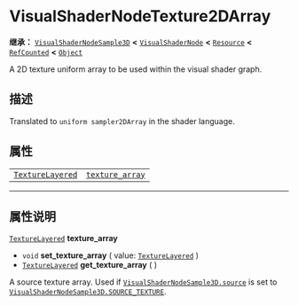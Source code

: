 <!-- ⚠ 请勿编辑本文件 ⚠ -->
<!-- 本文档使用脚本从 WeDot 引擎源码仓库生成。 -->
<!-- 生成脚本：https://github.com/WeDot-Engine/WeDot/tree/master/doc/tools/make_md.py； -->
<!-- 原文件：https://github.com/WeDot-Engine/WeDot/tree/master/doc/classes/VisualShaderNodeTexture2DArray.xml。 -->

<div id="_class_visualshadernodetexture2darray"></div>

# VisualShaderNodeTexture2DArray

**继承：** [`VisualShaderNodeSample3D`](class_visualshadernodesample3d.md) **<** [`VisualShaderNode`](class_visualshadernode.md) **<** [`Resource`](class_resource.md) **<** [`RefCounted`](class_refcounted.md) **<** [`Object`](class_object.md)

A 2D texture uniform array to be used within the visual shader graph.

## 描述

Translated to `uniform sampler2DArray` in the shader language.

## 属性

|||
|:-:|:--|
| [`TextureLayered`](class_texturelayered.md) | [`texture_array`](class_visualshadernodetexture2darray.md#class_visualshadernodetexture2darray_property_texture_array) |

<!-- rst-class:: classref-section-separator -->

---

## 属性说明

<div id="_class_visualshadernodetexture2darray_property_texture_array"></div>

[`TextureLayered`](class_texturelayered.md) **texture_array** <div id="class_visualshadernodetexture2darray_property_texture_array"></div>

- `void` **set_texture_array** ( value: [`TextureLayered`](class_texturelayered.md) )
- [`TextureLayered`](class_texturelayered.md) **get_texture_array** ( )

A source texture array. Used if [`VisualShaderNodeSample3D.source`](class_visualshadernodesample3d.md#class_visualshadernodesample3d_property_source) is set to [`VisualShaderNodeSample3D.SOURCE_TEXTURE`](class_visualshadernodesample3d.md#class_visualshadernodesample3d_constant_source_texture).

[^virtual]: 本方法通常需要用户覆盖才能生效。
[^const]: 本方法无副作用，不会修改该实例的任何成员变量。
[^vararg]: 本方法除了能接受在此处描述的参数外，还能够继续接受任意数量的参数。
[^constructor]: 本方法用于构造某个类型。
[^static]: 调用本方法无需实例，可直接使用类名进行调用。
[^operator]: 本方法描述的是使用本类型作为左操作数的有效运算符。
[^bitfield]: 这个值是由下列位标志构成位掩码的整数。
[^void]: 无返回值。
